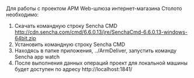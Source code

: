 Для работы с проектом АРМ Web-шлюза интернет-магазина Столото необходимо:
1) Скачать командную строку Sencha CMD http://cdn.sencha.com/cmd/6.6.0.13/jre/SenchaCmd-6.6.0.13-windows-64bit.zip
2) Установить командную строку Sencha CMD
3) Находясь в папке приложения, ../ArmDeliver, запустить команду Sencha app watch
4) После выполнения данных операций проект для локальной машины будет доступен по адресу http://localhost:1841/